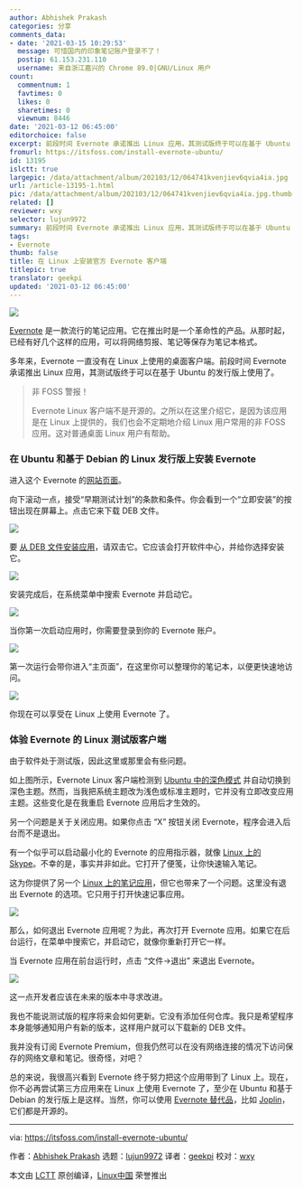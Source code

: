 ```yaml
---
author: Abhishek Prakash
categories: 分享
comments_data:
- date: '2021-03-15 10:29:53'
  message: 可惜国内的印象笔记账户登录不了！
  postip: 61.153.231.110
  username: 来自浙江嘉兴的 Chrome 89.0|GNU/Linux 用户
count:
  commentnum: 1
  favtimes: 0
  likes: 0
  sharetimes: 0
  viewnum: 8446
date: '2021-03-12 06:45:00'
editorchoice: false
excerpt: 前段时间 Evernote 承诺推出 Linux 应用，其测试版终于可以在基于 Ubuntu 的发行版上使用了。
fromurl: https://itsfoss.com/install-evernote-ubuntu/
id: 13195
islctt: true
largepic: /data/attachment/album/202103/12/064741kvenjiev6qvia4ia.jpg
url: /article-13195-1.html
pic: /data/attachment/album/202103/12/064741kvenjiev6qvia4ia.jpg.thumb.jpg
related: []
reviewer: wxy
selector: lujun9972
summary: 前段时间 Evernote 承诺推出 Linux 应用，其测试版终于可以在基于 Ubuntu 的发行版上使用了。
tags:
- Evernote
thumb: false
title: 在 Linux 上安装官方 Evernote 客户端
titlepic: true
translator: geekpi
updated: '2021-03-12 06:45:00'
---
```


![](/data/attachment/album/202103/12/064741kvenjiev6qvia4ia.jpg)


[Evernote](https://evernote.com/) 是一款流行的笔记应用。它在推出时是一个革命性的产品。从那时起，已经有好几个这样的应用，可以将网络剪报、笔记等保存为笔记本格式。


多年来，Evernote 一直没有在 Linux 上使用的桌面客户端。前段时间 Evernote 承诺推出 Linux 应用，其测试版终于可以在基于 Ubuntu 的发行版上使用了。



> 
> 非 FOSS 警报！
> 
> 
> Evernote Linux 客户端不是开源的。之所以在这里介绍它，是因为该应用是在 Linux 上提供的，我们也会不定期地介绍 Linux 用户常用的非 FOSS 应用。这对普通桌面 Linux 用户有帮助。
> 
> 
> 


### 在 Ubuntu 和基于 Debian 的 Linux 发行版上安装 Evernote


进入这个 Evernote 的[网站页面](https://evernote.com/intl/en/b1433t1422)。


向下滚动一点，接受“早期测试计划”的条款和条件。你会看到一个“立即安装”的按钮出现在屏幕上。点击它来下载 DEB 文件。


![](/data/attachment/album/202103/12/064557wamtxxmgxcdiagoc.png)


要 [从 DEB 文件安装应用](https://itsfoss.com/install-deb-files-ubuntu/)，请双击它。它应该会打开软件中心，并给你选择安装它。


![](/data/attachment/album/202103/12/064559obcw2b9m9bpbmm12.png)


安装完成后，在系统菜单中搜索 Evernote 并启动它。


![](/data/attachment/album/202103/12/064600e8prlel2vzulr550.jpg)


当你第一次启动应用时，你需要登录到你的 Evernote 账户。


![](/data/attachment/album/202103/12/064602rbgrp8pm8811biae.png)


第一次运行会带你进入“主页面”，在这里你可以整理你的笔记本，以便更快速地访问。


![](/data/attachment/album/202103/12/064604v7cd5r5uaxtrgxkc.png)


你现在可以享受在 Linux 上使用 Evernote 了。


### 体验 Evernote 的 Linux 测试版客户端


由于软件处于测试版，因此这里或那里会有些问题。


如上图所示，Evernote Linux 客户端检测到 [Ubuntu 中的深色模式](https://itsfoss.com/dark-mode-ubuntu/) 并自动切换到深色主题。然而，当我把系统主题改为浅色或标准主题时，它并没有立即改变应用主题。这些变化是在我重启 Evernote 应用后才生效的。


另一个问题是关于关闭应用。如果你点击 “X” 按钮关闭 Evernote，程序会进入后台而不是退出。


有一个似乎可以启动最小化的 Evernote 的应用指示器，就像 [Linux 上的 Skype](https://itsfoss.com/install-skype-ubuntu-1404/)。不幸的是，事实并非如此。它打开了便笺，让你快速输入笔记。


这为你提供了另一个 [Linux 上的笔记应用](https://itsfoss.com/note-taking-apps-linux/)，但它也带来了一个问题。这里没有退出 Evernote 的选项。它只用于打开快速记事应用。


![](/data/attachment/album/202103/12/064606kl6l3lopmbossb38.png)


那么，如何退出 Evernote 应用呢？为此，再次打开 Evernote 应用。如果它在后台运行，在菜单中搜索它，并启动它，就像你重新打开它一样。


当 Evernote 应用在前台运行时，点击 “文件->退出” 来退出 Evernote。


![](/data/attachment/album/202103/12/064607nk00qoofkq2pbmb7.png)


这一点开发者应该在未来的版本中寻求改进。


我也不能说测试版的程序将来会如何更新。它没有添加任何仓库。我只是希望程序本身能够通知用户有新的版本，这样用户就可以下载新的 DEB 文件。


我并没有订阅 Evernote Premium，但我仍然可以在没有网络连接的情况下访问保存的网络文章和笔记。很奇怪，对吧？


总的来说，我很高兴看到 Evernote 终于努力把这个应用带到了 Linux 上。现在，你不必再尝试第三方应用来在 Linux 上使用 Evernote 了，至少在 Ubuntu 和基于 Debian 的发行版上是这样。当然，你可以使用 [Evernote 替代品](https://itsfoss.com/5-evernote-alternatives-linux/)，比如 [Joplin](https://itsfoss.com/joplin/)，它们都是开源的。




---


via: <https://itsfoss.com/install-evernote-ubuntu/>


作者：[Abhishek Prakash](https://itsfoss.com/author/abhishek/) 选题：[lujun9972](https://github.com/lujun9972) 译者：[geekpi](https://github.com/geekpi) 校对：[wxy](https://github.com/wxy)


本文由 [LCTT](https://github.com/LCTT/TranslateProject) 原创编译，[Linux中国](https://linux.cn/) 荣誉推出